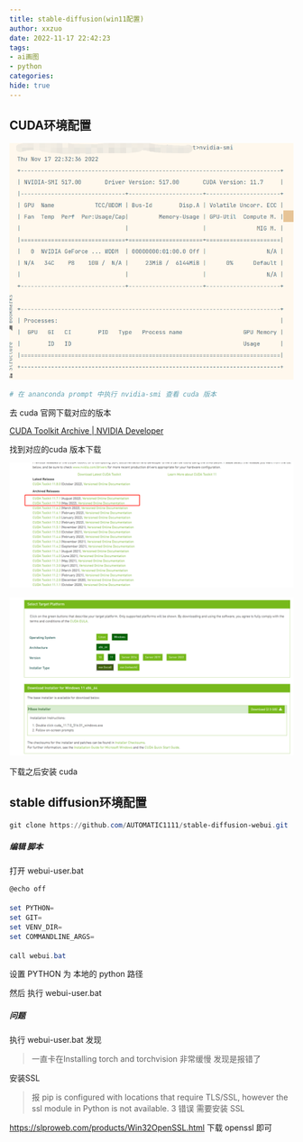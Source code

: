 ```yaml
---
title: stable-diffusion(win11配置)
author: xxzuo
date: 2022-11-17 22:42:23
tags:
- ai画图
- python
categories:
hide: true
---
```




## CUDA环境配置

![](https://raw.githubusercontent.com/xxzuo/pic_host/main/nvidia-smi.png)

```powershell
# 在 ananconda prompt 中执行 nvidia-smi 查看 cuda 版本
```

去 cuda 官网下载对应的版本

[CUDA Toolkit Archive | NVIDIA Developer](https://developer.nvidia.com/cuda-toolkit-archive)

找到对应的cuda 版本下载

![](https://raw.githubusercontent.com/xxzuo/pic_host/main/cuda1.png)

![](https://raw.githubusercontent.com/xxzuo/pic_host/main/cuda2.png)



下载之后安装 cuda



## stable diffusion环境配置

```powershell
git clone https://github.com/AUTOMATIC1111/stable-diffusion-webui.git
```



##### 编辑 脚本 

打开 webui-user.bat 

```powershell
@echo off

set PYTHON=
set GIT=
set VENV_DIR=
set COMMANDLINE_ARGS=

call webui.bat
```

设置 PYTHON 为 本地的 python 路径

然后 执行  webui-user.bat  

##### 问题

执行 webui-user.bat 发现

> 一直卡在Installing torch and torchvision     非常缓慢  发现是报错了



安装SSL

>  报 pip is configured with locations that require TLS/SSL, however the ssl module in Python is not available.
> 3  错误 需要安装 SSL

 https://slproweb.com/products/Win32OpenSSL.html  下载 openssl 即可



